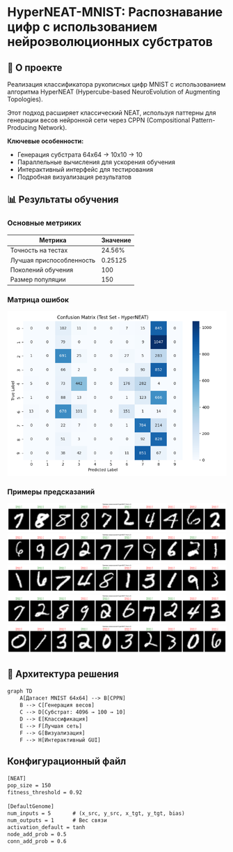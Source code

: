 # HyperNEAT-MNIST: Распознавание цифр с использованием нейроэволюционных субстратов

## 📝 О проекте

Реализация классификатора рукописных цифр MNIST с использованием алгоритма HyperNEAT (Hypercube-based NeuroEvolution of Augmenting Topologies). 

Этот подход расширяет классический NEAT, используя паттерны для генерации весов нейронной сети через CPPN (Compositional Pattern-Producing Network).

**Ключевые особенности:**
- Генерация субстрата 64x64 → 10x10 → 10
- Параллельные вычисления для ускорения обучения
- Интерактивный интерфейс для тестирования
- Подробная визуализация результатов

## 📊 Результаты обучения

### Основные метрикиx
| Метрика               | Значение   |
|-----------------------|------------|
| Точность на тестах    | 24.56%     |
| Лучшая приспособленность | 0.25125   |
| Поколений обучения    | 100        |
| Размер популяции      | 150        |

### Матрица ошибок
![Матрица ошибок](confusion_matrix_hyperneat.png)

### Примеры предсказаний
![Примеры](sample_predictions_hyperneat_1.png)
![Примеры](sample_predictions_hyperneat_2.png)
![Примеры](sample_predictions_hyperneat_3.png)
![Примеры](sample_predictions_hyperneat_4.png)
![Примеры](sample_predictions_hyperneat_5.png)


## 🧠 Архитектура решения

```mermaid
graph TD
    A[Датасет MNIST 64x64] --> B[CPPN]
    B --> C[Генерация весов]
    C --> D[Субстрат: 4096 → 100 → 10]
    D --> E[Классификация]
    E --> F[Лучшая сеть]
    F --> G[Визуализация]
    F --> H[Интерактивный GUI]
```

## Конфигурационный файл
```
[NEAT]
pop_size = 150
fitness_threshold = 0.92

[DefaultGenome]
num_inputs = 5       # (x_src, y_src, x_tgt, y_tgt, bias)
num_outputs = 1      # Вес связи
activation_default = tanh
node_add_prob = 0.5
conn_add_prob = 0.6
```